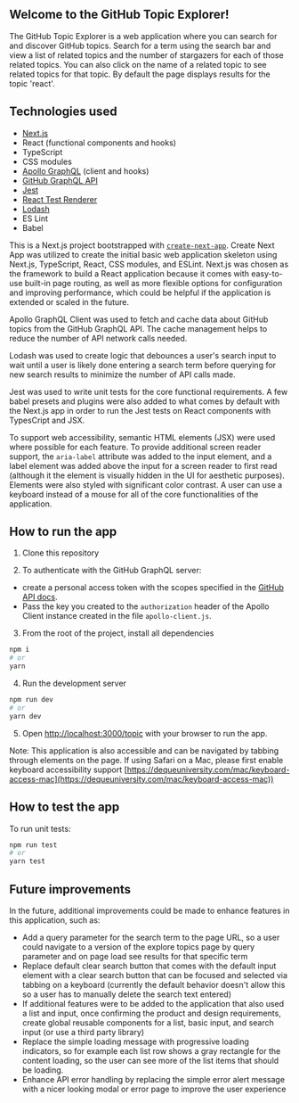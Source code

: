 ## Welcome to the GitHub Topic Explorer!

The GitHub Topic Explorer is a web application where you can search for and discover GitHub topics. Search for a term using the search bar and view a list of related topics and the number of stargazers for each of those related topics. You can also click on the name of a related topic to see related topics for that topic. By default the page displays results for the topic 'react'.

## Technologies used

- [Next.js](https://nextjs.org/)
- React (functional components and hooks)
- TypeScript
- CSS modules
- [Apollo GraphQL](https://www.apollographql.com/) (client and hooks)
- [GitHub GraphQL API](https://docs.github.com/en/graphql/guides/forming-calls-with-graphql#the-graphql-endpoint)
- [Jest](https://jestjs.io/)
- [React Test Renderer](https://reactjs.org/docs/test-renderer.html)
- [Lodash](https://lodash.com/)
- ES Lint
- Babel

This is a Next.js project bootstrapped with [`create-next-app`](https://github.com/vercel/next.js/tree/canary/packages/create-next-app). Create Next App was utilized to create the initial basic web application skeleton using Next.js, TypeScript, React, CSS modules, and ESLint. Next.js was chosen as the framework to build a React application because it comes with easy-to-use built-in page routing, as well as more flexible options for configuration and improving performance, which could be helpful if the application is extended or scaled in the future.

Apollo GraphQL Client was used to fetch and cache data about GitHub topics from the GitHub GraphQL API. The cache management helps to reduce the number of API network calls needed.

Lodash was used to create logic that debounces a user's search input to wait until a user is likely done entering a search term before querying for new search results to minimize the number of API calls made.

Jest was used to write unit tests for the core functional requirements. A few babel presets and plugins were also added to what comes by default with the Next.js app in order to run the Jest tests on React components with TypesCript and JSX.

To support web accessibility, semantic HTML elements (JSX) were used where possible for each feature. To provide additional screen reader support, the `aria-label` attribute was added to the input element, and a label element was added above the input for a screen reader to first read (although it the element is visually hidden in the UI for aesthetic purposes). Elements were also styled with significant color contrast. A user can use a keyboard instead of a mouse for all of the core functionalities of the application.

## How to run the app

1. Clone this repository

2. To authenticate with the GitHub GraphQL server:

- create a personal access token with the scopes specified in the [GitHub API docs](https://docs.github.com/en/graphql/guides/forming-calls-with-graphql#authenticating-with-graphql).
- Pass the key you created to the `authorization` header of the Apollo Client instance created in the file `apollo-client.js`.

3. From the root of the project, install all dependencies

```bash
npm i
# or
yarn
```

4. Run the development server

```bash
npm run dev
# or
yarn dev
```

5. Open [http://localhost:3000/topic](http://localhost:3000/topic) with your browser to run the app.

Note: This application is also accessible and can be navigated by tabbing through elements on the page. If using Safari on a Mac, please first enable keyboard accessibility support [https://dequeuniversity.com/mac/keyboard-access-mac](https://dequeuniversity.com/mac/keyboard-access-mac))

## How to test the app

To run unit tests:

```bash
npm run test
# or
yarn test
```

## Future improvements

In the future, additional improvements could be made to enhance features in this application, such as:

- Add a query parameter for the search term to the page URL, so a user could navigate to a version of the explore topics page by query parameter and on page load see results for that specific term
- Replace default clear search button that comes with the default input element with a clear search button that can be focused and selected via tabbing on a keyboard (currently the default behavior doesn't allow this so a user has to manually delete the search text entered)
- If additional features were to be added to the application that also used a list and input, once confirming the product and design requirements, create global reusable components for a list, basic input, and search input (or use a third party library)
- Replace the simple loading message with progressive loading indicators, so for example each list row shows a gray rectangle for the content loading, so the user can see more of the list items that should be loading.
- Enhance API error handling by replacing the simple error alert message with a nicer looking modal or error page to improve the user experience
